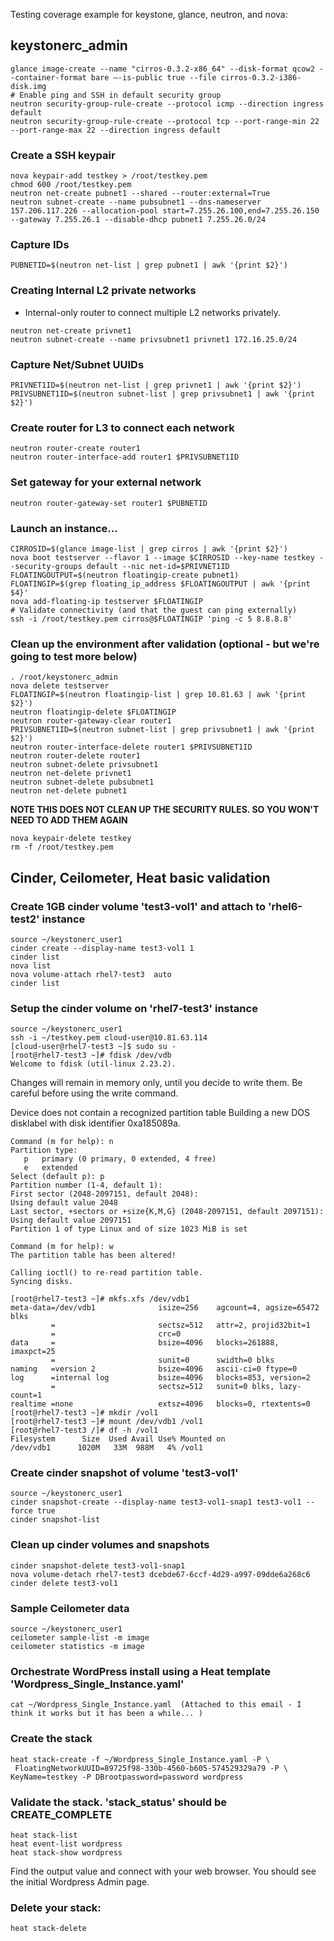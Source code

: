 Testing coverage example for keystone, glance, neutron, and nova:  

## keystonerc_admin
```
glance image-create --name "cirros-0.3.2-x86_64" --disk-format qcow2 --container-format bare –-is-public true --file cirros-0.3.2-i386-disk.img
# Enable ping and SSH in default security group 
neutron security-group-rule-create --protocol icmp --direction ingress default 
neutron security-group-rule-create --protocol tcp --port-range-min 22 --port-range-max 22 --direction ingress default
```

### Create a SSH keypair
```
nova keypair-add testkey > /root/testkey.pem 
chmod 600 /root/testkey.pem
neutron net-create pubnet1 --shared --router:external=True 
neutron subnet-create --name pubsubnet1 --dns-nameserver 157.206.117.226 --allocation-pool start=7.255.26.100,end=7.255.26.150 --gateway 7.255.26.1 --disable-dhcp pubnet1 7.255.26.0/24
```

### Capture IDs 
```
PUBNETID=$(neutron net-list | grep pubnet1 | awk '{print $2}') 
```

### Creating Internal L2 private networks 
* Internal-only router to connect multiple L2 networks privately. 
```
neutron net-create privnet1 
neutron subnet-create --name privsubnet1 privnet1 172.16.25.0/24 
```

### Capture Net/Subnet UUIDs 
```
PRIVNET1ID=$(neutron net-list | grep privnet1 | awk '{print $2}') 
PRIVSUBNET1ID=$(neutron subnet-list | grep privsubnet1 | awk '{print $2}') 
```

### Create router for L3 to connect each network 
```
neutron router-create router1 
neutron router-interface-add router1 $PRIVSUBNET1ID 
```
### Set gateway for your external network 
```
neutron router-gateway-set router1 $PUBNETID 
```

### Launch an instance... 
```
CIRROSID=$(glance image-list | grep cirros | awk '{print $2}') 
nova boot testserver --flavor 1 --image $CIRROSID --key-name testkey --security-groups default --nic net-id=$PRIVNET1ID
FLOATINGOUTPUT=$(neutron floatingip-create pubnet1)
FLOATINGIP=$(grep floating_ip_address $FLOATINGOUTPUT | awk '{print $4}'
nova add-floating-ip testserver $FLOATINGIP
# Validate connectivity (and that the guest can ping externally)
ssh -i /root/testkey.pem cirros@$FLOATINGIP 'ping -c 5 8.8.8.8'
```

### Clean up the environment after validation (optional - but we're going to test more below)
```
. /root/keystonerc_admin
nova delete testserver
FLOATINGIP=$(neutron floatingip-list | grep 10.81.63 | awk '{print $2}')
neutron floatingip-delete $FLOATINGIP
neutron router-gateway-clear router1
PRIVSUBNET1ID=$(neutron subnet-list | grep privsubnet1 | awk '{print $2}') 
neutron router-interface-delete router1 $PRIVSUBNET1ID 
neutron router-delete router1 
neutron subnet-delete privsubnet1 
neutron net-delete privnet1 
neutron subnet-delete pubsubnet1 
neutron net-delete pubnet1 
```
**NOTE THIS DOES NOT CLEAN UP THE SECURITY RULES.  SO YOU WON'T NEED TO ADD THEM AGAIN**
```
nova keypair-delete testkey
rm -f /root/testkey.pem
```
## Cinder, Ceilometer, Heat basic validation 

### Create 1GB cinder volume 'test3-vol1' and attach to 'rhel6-test2' instance
```
source ~/keystonerc_user1 
cinder create --display-name test3-vol1 1 
cinder list 
nova list 
nova volume-attach rhel7-test3  auto 
cinder list 
```

### Setup the cinder volume on 'rhel7-test3' instance
```
source ~/keystonerc_user1 
ssh -i ~/testkey.pem cloud-user@10.81.63.114
[cloud-user@rhel7-test3 ~]$ sudo su -
[root@rhel7-test3 ~]# fdisk /dev/vdb 
Welcome to fdisk (util-linux 2.23.2). 
```
Changes will remain in memory only, until you decide to write them. 
Be careful before using the write command. 

Device does not contain a recognized partition table 
Building a new DOS disklabel with disk identifier 0xa185089a. 
```
Command (m for help): n 
Partition type: 
   p   primary (0 primary, 0 extended, 4 free) 
   e   extended 
Select (default p): p 
Partition number (1-4, default 1): 
First sector (2048-2097151, default 2048): 
Using default value 2048 
Last sector, +sectors or +size{K,M,G} (2048-2097151, default 2097151): 
Using default value 2097151 
Partition 1 of type Linux and of size 1023 MiB is set 

Command (m for help): w 
The partition table has been altered! 
 
Calling ioctl() to re-read partition table. 
Syncing disks. 

[root@rhel7-test3 ~]# mkfs.xfs /dev/vdb1 
meta-data=/dev/vdb1              isize=256    agcount=4, agsize=65472 blks 
         =                       sectsz=512   attr=2, projid32bit=1 
         =                       crc=0 
data     =                       bsize=4096   blocks=261888, imaxpct=25 
         =                       sunit=0      swidth=0 blks 
naming   =version 2              bsize=4096   ascii-ci=0 ftype=0 
log      =internal log           bsize=4096   blocks=853, version=2 
         =                       sectsz=512   sunit=0 blks, lazy-count=1 
realtime =none                   extsz=4096   blocks=0, rtextents=0 
[root@rhel7-test3 ~]# mkdir /vol1 
[root@rhel7-test3 ~]# mount /dev/vdb1 /vol1 
[root@rhel7-test3 /]# df -h /vol1 
Filesystem      Size  Used Avail Use% Mounted on 
/dev/vdb1      1020M   33M  988M   4% /vol1 
```

### Create cinder snapshot of volume 'test3-vol1'
```
source ~/keystonerc_user1 
cinder snapshot-create --display-name test3-vol1-snap1 test3-vol1 --force true 
cinder snapshot-list
```

### Clean up cinder volumes and snapshots
```
cinder snapshot-delete test3-vol1-snap1
nova volume-detach rhel7-test3 dcebde67-6ccf-4d29-a997-09dde6a268c6
cinder delete test3-vol1
```

### Sample Ceilometer data
```
source ~/keystonerc_user1 
ceilometer sample-list -m image 
ceilometer statistics -m image 
```

### Orchestrate WordPress install using a Heat template 'Wordpress_Single_Instance.yaml'
```
cat ~/Wordpress_Single_Instance.yaml  (Attached to this email - I think it works but it has been a while... ) 
```

### Create the stack
```
heat stack-create -f ~/Wordpress_Single_Instance.yaml -P \
 FloatingNetworkUUID=89725f98-330b-4560-b605-574529329a79 -P \
KeyName=testkey -P DBrootpassword=password wordpress
```

### Validate the stack. 'stack_status' should be CREATE_COMPLETE
```
heat stack-list
heat event-list wordpress
heat stack-show wordpress
```

Find the output value and connect with your web browser.  You should see the initial Wordpress Admin page.

### Delete your stack:
```
heat stack-delete
```

